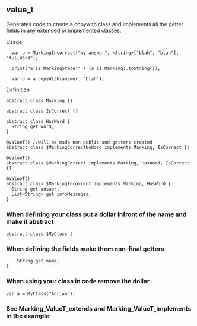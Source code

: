 ## value_t

Generates code to create a copywith class and implements all the getter fields in any extended or implemented classes.

Usage
```
  var a = MarkingIncorrect("my answer", <String>["blah", "blah"], "fullWord");

  print("a is MarkingState:" + (a is Marking).toString());

  var d = a.copyWith(answer: "blah");
```

Definition
```
abstract class Marking {}

abstract class IsCorrect {}

abstract class HasWord {
  String get word;
}

@ValueT() //will be made non public and getters created
abstract class $MarkingCorrectNoWord implements Marking, IsCorrect {}

@ValueT()
abstract class $MarkingCorrect implements Marking, HasWord, IsCorrect {}

@ValueT()
abstract class $MarkingIncorrect implements Marking, HasWord {
  String get answer;
  List<String> get infoMessages;
}
```

### When defining your class put a dollar infront of the name and make it abstract
```
abstract class $MyClass {
```

### When defining the fields make them non-final getters
```
    String get name;
}
```

### When using your class in code remove the dollar
```
var a = MyClass("Adrian");
```

### See Marking_ValueT_extends and Marking_ValueT_implements in the example
